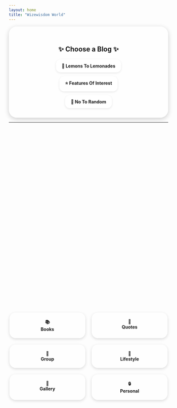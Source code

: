 ```yaml
---
layout: home
title: "Wizewisdom World"
---
```


<div style="text-align: center; background: rgba(255, 255, 255, 0.6); padding: 30px; border-radius: 25px; max-width: 700px; margin: auto; box-shadow: 0 4px 15px rgba(0,0,0,0.2);">

  <h2 style="margin-bottom: 20px;">✨ Choose a Blog ✨</h2>  

  <div class="links" style="display: flex; flex-direction: column; gap: 12px; align-items: center;">
    <a href="https://lemons2lemonades.blogspot.com/" style="display: inline-block; background: rgba(255,255,255,0.75); padding: 12px 18px; border-radius: 15px; text-decoration: none; font-weight: bold; box-shadow: 0 2px 6px rgba(0,0,0,0.1); transition: 0.3s;">
      🍋 Lemons To Lemonades
    </a>
    <a href="https://featuresofinterestcom.wordpress.com/" style="display: inline-block; background: rgba(255,255,255,0.75); padding: 12px 18px; border-radius: 15px; text-decoration: none; font-weight: bold; box-shadow: 0 2px 6px rgba(0,0,0,0.1); transition: 0.3s;">
      ⭐ Features Of Interest
    </a>
    <a href="https://notorandom.wordpress.com/" style="display: inline-block; background: rgba(255,255,255,0.75); padding: 12px 18px; border-radius: 15px; text-decoration: none; font-weight: bold; box-shadow: 0 2px 6px rgba(0,0,0,0.1); transition: 0.3s;">
      🎲 No To Random
    </a>
  </div>
</div>

---

<div style="display: flex; flex-wrap: wrap; justify-content: center; gap: 20px; margin-top: 15vh;">

  <a href="/books/feature.html" style="flex: 1 1 120px; max-width: 200px; text-align: center; background: rgba(255,255,255,0.65); padding: 20px; border-radius: 20px; text-decoration: none; font-weight: bold; box-shadow: 0 3px 10px rgba(0,0,0,0.15);">
    📚 <br> Books
  </a>

  <a href="/quotes/entry.html" style="flex: 1 1 120px; max-width: 200px; text-align: center; background: rgba(255,255,255,0.65); padding: 20px; border-radius: 20px; text-decoration: none; font-weight: bold; box-shadow: 0 3px 10px rgba(0,0,0,0.15);">
    💭 <br> Quotes
  </a>

  <a href="https://www.facebook.com/groups/lemons2lemonades" style="flex: 1 1 120px; max-width: 200px; text-align: center; background: rgba(255,255,255,0.65); padding: 20px; border-radius: 20px; text-decoration: none; font-weight: bold; box-shadow: 0 3px 10px rgba(0,0,0,0.15);">
    👥 <br> Group
  </a>

  <a href="#lifestyle" style="flex: 1 1 120px; max-width: 200px; text-align: center; background: rgba(255,255,255,0.65); padding: 20px; border-radius: 20px; text-decoration: none; font-weight: bold; box-shadow: 0 3px 10px rgba(0,0,0,0.15);">
    🌿 <br> Lifestyle
  </a>

  <a href="#gallery" style="flex: 1 1 120px; max-width: 200px; text-align: center; background: rgba(255,255,255,0.65); padding: 20px; border-radius: 20px; text-decoration: none; font-weight: bold; box-shadow: 0 3px 10px rgba(0,0,0,0.15);">
    🎨 <br> Gallery
  </a>

  <a href="/private/index.html"  style="flex: 1 1 120px; max-width: 200px; text-align: center; background: rgba(255,255,255,0.65); padding: 20px; border-radius: 20px; text-decoration: none; font-weight: bold; box-shadow: 0 3px 10px rgba(0,0,0,0.15);">
    🔒 <br> Personal
  </a>

</div>



